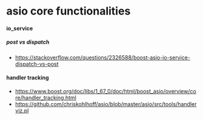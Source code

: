 # asio core functionalities
#### io_service
##### post vs dispatch
* https://stackoverflow.com/questions/2326588/boost-asio-io-service-dispatch-vs-post

#### handler tracking
* https://www.boost.org/doc/libs/1_67_0/doc/html/boost_asio/overview/core/handler_tracking.html
* https://github.com/chriskohlhoff/asio/blob/master/asio/src/tools/handlerviz.pl
